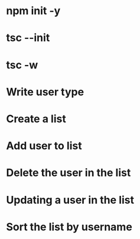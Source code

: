 # npm init -y
# tsc --init 
# tsc -w
# Write user type
# Create a list
# Add user to list
# Delete the user in the list
# Updating a user in the list
# Sort the list by username